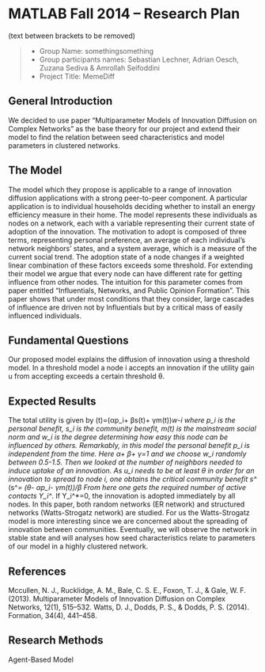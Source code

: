 # MATLAB Fall 2014 – Research Plan
(text between brackets to be removed)

> * Group Name: somethingsomething
> * Group participants names: Sebastian Lechner, Adrian Oesch, Zuzana Sediva & Amrollah Seifoddini
> * Project Title: MemeDiff

## General Introduction

We decided to use paper “Multiparameter Models of Innovation Diffusion on Complex Networks” as the base theory for our project and extend their model to find the relation between seed characteristics and model parameters in clustered networks.

## The Model

The model which they propose is applicable to a range of innovation diffusion applications with a strong peer-to-peer component. A particular application is to individual households deciding whether to install an energy efficiency measure in their home. The model represents these individuals as nodes on a network, each with a variable representing their current state of adoption of the innovation. The motivation to adopt is composed of three terms, representing personal preference, an average of each individual’s network neighbors’ states, and a system average, which is a measure of the current social trend. The adoption state of a node changes if a weighted linear combination of these factors exceeds some threshold. For extending their model we argue that every node can have different rate for getting influence from other nodes. The intuition for this parameter comes from paper entitled “Influentials, Networks, and Public Opinion Formation”. This paper shows that under most conditions that they consider, large cascades of influence are driven not by Influentials but by a critical mass of easily influenced individuals.  

## Fundamental Questions

Our proposed model explains the diffusion of innovation using a threshold model. In a threshold model a node i accepts an innovation if the utility gain u from accepting exceeds a certain threshold θ.


## Expected Results

The total utility is given by (t)=(αp_i+ βs(t)+ γm(t))*w-i where p_i is the personal benefit, s_i is the community benefit, m(t) is the mainstream social norm and w_i is the degree determining how easy this node can be influenced by others. Remarkably, in this model the personal benefit p_i is independent from the time. Here α+ β+ γ=1 and we choose w_i randomly between 0.5-1.5.
Then we looked at the number of neighbors needed to induce uptake of an innovation. As u_i needs to be at least θ in order for an innovation to spread to node i, one obtains the critical community benefit s^* (s^*=  (θ- αp_i- γm(t))/β
From here one gets the required number of active contacts Y_i^*. If Y_i^*=0, the innovation is adopted immediately by all nodes.
In this paper, both random networks (ER network) and structured networks (Watts-Strogatz network) are studied. For us the Watts-Strogatz model is more interesting since we are concerned about the spreading of innovation between communities.
Eventually, we will observe the network in stable state and will analyses how seed characteristics relate to parameters of our model in a highly clustered network.


## References 

Mccullen, N. J., Rucklidge, A. M., Bale, C. S. E., Foxon, T. J., & Gale, W. F. (2013). Multiparameter Models of Innovation Diffusion on Complex Networks, 12(1), 515–532.
Watts, D. J., Dodds, P. S., & Dodds, P. S. (2014). Formation, 34(4), 441–458.


## Research Methods

Agent-Based Model
